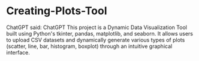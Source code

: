 # Creating-Plots-Tool
 ChatGPT said: ChatGPT This project is a Dynamic Data Visualization Tool built using Python's tkinter, pandas, matplotlib, and seaborn. It allows users to upload CSV datasets and dynamically generate various types of plots (scatter, line, bar, histogram, boxplot) through an intuitive graphical interface. 
